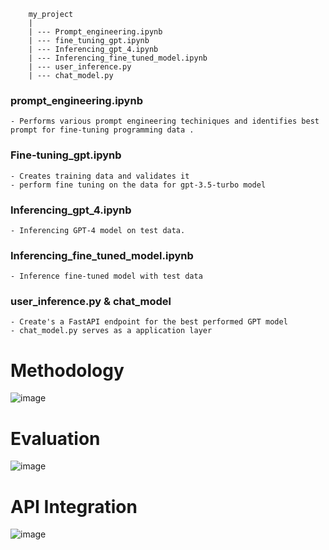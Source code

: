         my_project
        |
        | --- Prompt_engineering.ipynb
        | --- fine_tuning_gpt.ipynb
        | --- Inferencing_gpt_4.ipynb
        | --- Inferencing_fine_tuned_model.ipynb
        | --- user_inference.py 
        | --- chat_model.py 


### prompt_engineering.ipynb

    - Performs various prompt engineering techiniques and identifies best prompt for fine-tuning programming data .

### Fine-tuning_gpt.ipynb
    - Creates training data and validates it 
    - perform fine tuning on the data for gpt-3.5-turbo model

### Inferencing_gpt_4.ipynb
    - Inferencing GPT-4 model on test data.
    
### Inferencing_fine_tuned_model.ipynb
    - Inference fine-tuned model with test data

### user_inference.py & chat_model
    - Create's a FastAPI endpoint for the best performed GPT model
    - chat_model.py serves as a application layer


# Methodology

![image](https://github.com/shobanasiranjeevilu/Fine_Tuning_LLM/assets/114626356/fd295d12-e2c8-4b8c-a872-4b319a1d9959)

# Evaluation

![image](https://github.com/shobanasiranjeevilu/Fine_Tuning_LLM/assets/114626356/d988aabd-222e-419e-a889-81aaebd87cc9)


# API Integration

![image](https://github.com/shobanasiranjeevilu/Fine_Tuning_LLM/assets/114626356/c30367c6-fb66-48e0-8b2f-d2221b9d706c)









